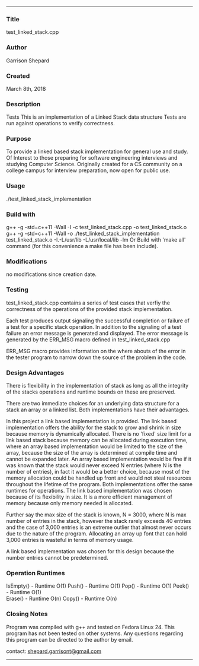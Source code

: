 ------------------------------------------------------------------------------------------------------------------------------
### Title 
test_linked_stack.cpp
### Author 
Garrison Shepard
### Created 
March 8th, 2018

### Description  
Tests This is an implementation of a Linked Stack data structure
Tests are run against operations to verify correctness.

### Purpose 
To provide a linked based stack implementation for general use 
and study. Of Interest to those preparing for software engineering 
interviews and studying Computer Science. Originally created for a CS community 
on a college campus for interview preparation, now open for public use.

### Usage
./test_linked_stack_implementation

### Build with 
g++ -g -std=c++11 -Wall -I -c test_linked_stack.cpp -o test_linked_stack.o
g++ -g -std=c++11 -Wall -o ./test_linked_stack_implementation test_linked_stack.o 
                                  -I.-L/usr/lib -L/usr/local/lib -lm 
Or Build with 'make all' command (for this convenience a make file has been include). 

### Modifications 
no modifications since creation date.

### Testing
test_linked_stack.cpp contains a series of test cases that verfiy the correctness
of the operations of the provided stack implementation. 

Each test produces output signaling the successful completion or failure of a test
for a specific stack operation. In addition to the signaling of a test failure an 
error message is generated and displayed. The error message is generated by the 
ERR_MSG macro defined in test_linked_stack.cpp

ERR_MSG macro provides information on the where abouts of the error in the tester 
program to narrow down the source of the problem in the code.


### Design Advantages 
There is flexibility in the implementation of stack as long as all the integrity of 
the stacks operations and runtime bounds on these are preserved.

There are two immediate choices for an underlying data structure for a stack an array 
or a linked list. Both implementations have their advantages.

In this project a link based implementation is provided. The link based implementation 
offers the ability for the stack to grow and shrink in size because memory is dynamically 
allocated. There is no 'fixed' size limit for a link based stack because memory can be 
allocated during execution time, where an array based implementation would be limited 
to the size of the array, because the size of the array is determined at compile time 
and cannot be expanded later. An array based implementation would be fine if it was known that
the stack would never exceed N entries (where N is the number of entries), in fact it would be 
a better choice, because most of the memory allocation could be handled up front and would not 
steal resources throughout the lifetime of the program. Both implementations offer the same 
runtimes for operations. The link based implementation was chosen because of its flexibility in size. 
It is a more efficient management of memory because only memory needed is allocated. 

Further say the max size of the stack is known, N = 3000, where N is max number of entries in the stack, 
however the stack rarely exceeds 40 entries and the case of 3,000 entries is an extreme outlier that almost 
never occurs due to the nature of the program. Allocating an array up font that can hold 3,000 entries 
is wasteful in terms of memory usage. 

A link based implementation was chosen for this design because the number entries cannot be predetermined.

### Operation Runtimes
IsEmpty()  - Runtime O(1)
Push()     - Runtime O(1)
Pop()      - Runtime O(1) 
Peek()     - Runtime O(1)         
Erase()    - Runtime O(n)
Copy()     - Runtime O(n)

### Closing Notes
Program was compiled with g++ and tested on Fedora Linux 24. This program has not been tested on other 
systems. Any questions regarding this program can be directed to the author by email.

contact: shepard.garrisont@gmail.com 



------------------------------------------------------------------------------------------------------------------------------



